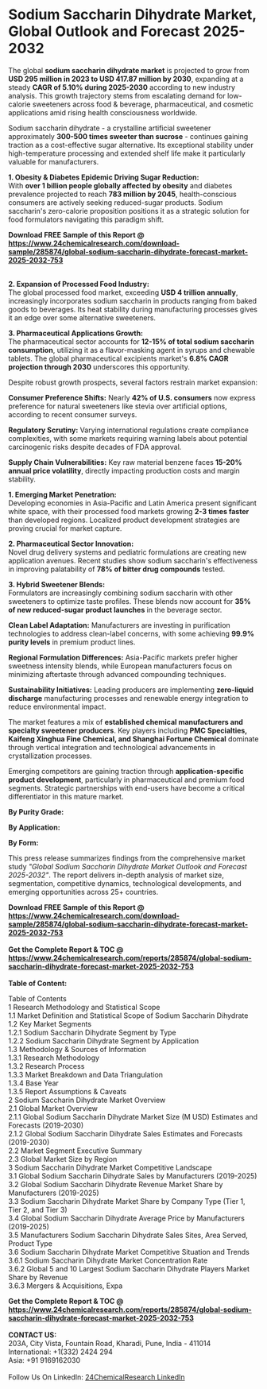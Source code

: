 <h1>Sodium Saccharin Dihydrate Market, Global Outlook and Forecast 2025-2032</h1><p>The global <strong>sodium saccharin dihydrate market</strong> is projected to grow from <strong>USD 295 million in 2023 to USD 417.87 million by 2030</strong>, expanding at a steady <strong>CAGR of 5.10% during 2025-2030</strong> according to new industry analysis. This growth trajectory stems from escalating demand for low-calorie sweeteners across food &amp; beverage, pharmaceutical, and cosmetic applications amid rising health consciousness worldwide.</p><p>Sodium saccharin dihydrate - a crystalline artificial sweetener approximately <strong>300-500 times sweeter than sucrose</strong> - continues gaining traction as a cost-effective sugar alternative. Its exceptional stability under high-temperature processing and extended shelf life make it particularly valuable for manufacturers.</p><p><strong>1. Obesity &amp; Diabetes Epidemic Driving Sugar Reduction:</strong><br>
With <strong>over 1 billion people globally affected by obesity</strong> and diabetes prevalence projected to reach <strong>783 million by 2045</strong>, health-conscious consumers are actively seeking reduced-sugar products. Sodium saccharin's zero-calorie proposition positions it as a strategic solution for food formulators navigating this paradigm shift.</p><div><b>Download FREE Sample of this Report @ 
            <a href="https://www.24chemicalresearch.com/download-sample/285874/global-sodium-saccharin-dihydrate-forecast-market-2025-2032-753">
            https://www.24chemicalresearch.com/download-sample/285874/global-sodium-saccharin-dihydrate-forecast-market-2025-2032-753</a></b></div><br><p><strong>2. Expansion of Processed Food Industry:</strong><br>
The global processed food market, exceeding <strong>USD 4 trillion annually</strong>, increasingly incorporates sodium saccharin in products ranging from baked goods to beverages. Its heat stability during manufacturing processes gives it an edge over some alternative sweeteners.</p><p><strong>3. Pharmaceutical Applications Growth:</strong><br>
The pharmaceutical sector accounts for <strong>12-15% of total sodium saccharin consumption</strong>, utilizing it as a flavor-masking agent in syrups and chewable tablets. The global pharmaceutical excipients market's <strong>6.8% CAGR projection through 2030</strong> underscores this opportunity.</p><p>Despite robust growth prospects, several factors restrain market expansion:</p><p><strong>Consumer Preference Shifts:</strong> Nearly <strong>42% of U.S. consumers</strong> now express preference for natural sweeteners like stevia over artificial options, according to recent consumer surveys.</p><p><strong>Regulatory Scrutiny:</strong> Varying international regulations create compliance complexities, with some markets requiring warning labels about potential carcinogenic risks despite decades of FDA approval.</p><p><strong>Supply Chain Vulnerabilities:</strong> Key raw material benzene faces <strong>15-20% annual price volatility</strong>, directly impacting production costs and margin stability.</p><p><strong>1. Emerging Market Penetration:</strong><br>
Developing economies in Asia-Pacific and Latin America present significant white space, with their processed food markets growing <strong>2-3 times faster</strong> than developed regions. Localized product development strategies are proving crucial for market capture.</p><p><strong>2. Pharmaceutical Sector Innovation:</strong><br>
Novel drug delivery systems and pediatric formulations are creating new application avenues. Recent studies show sodium saccharin's effectiveness in improving palatability of <strong>78% of bitter drug compounds</strong> tested.</p><p><strong>3. Hybrid Sweetener Blends:</strong><br>
Formulators are increasingly combining sodium saccharin with other sweeteners to optimize taste profiles. These blends now account for <strong>35% of new reduced-sugar product launches</strong> in the beverage sector.</p><p><strong>Clean Label Adaptation:</strong> Manufacturers are investing in purification technologies to address clean-label concerns, with some achieving <strong>99.9% purity levels</strong> in premium product lines.</p><p><strong>Regional Formulation Differences:</strong> Asia-Pacific markets prefer higher sweetness intensity blends, while European manufacturers focus on minimizing aftertaste through advanced compounding techniques.</p><p><strong>Sustainability Initiatives:</strong> Leading producers are implementing <strong>zero-liquid discharge</strong> manufacturing processes and renewable energy integration to reduce environmental impact.</p><p>The market features a mix of <strong>established chemical manufacturers and specialty sweetener producers</strong>. Key players including <strong>PMC Specialties, Kaifeng Xinghua Fine Chemical, and Shanghai Fortune Chemical</strong> dominate through vertical integration and technological advancements in crystallization processes.</p><p>Emerging competitors are gaining traction through <strong>application-specific product development</strong>, particularly in pharmaceutical and premium food segments. Strategic partnerships with end-users have become a critical differentiator in this mature market.</p><p><strong>By Purity Grade:</strong></p><p><strong>By Application:</strong></p><p><strong>By Form:</strong></p><p>This press release summarizes findings from the comprehensive market study <em>"Global Sodium Saccharin Dihydrate Market Outlook and Forecast 2025-2032"</em>. The report delivers in-depth analysis of market size, segmentation, competitive dynamics, technological developments, and emerging opportunities across 25+ countries.</p><div><b>Download FREE Sample of this Report @ 
            <a href="https://www.24chemicalresearch.com/download-sample/285874/global-sodium-saccharin-dihydrate-forecast-market-2025-2032-753">
            https://www.24chemicalresearch.com/download-sample/285874/global-sodium-saccharin-dihydrate-forecast-market-2025-2032-753</a></b></div><br><div><b>Get the Complete Report & TOC @ 
            <a href="https://www.24chemicalresearch.com/reports/285874/global-sodium-saccharin-dihydrate-forecast-market-2025-2032-753">
            https://www.24chemicalresearch.com/reports/285874/global-sodium-saccharin-dihydrate-forecast-market-2025-2032-753</a></b></div><br>
            <b>Table of Content:</b><p>Table of Contents<br />
1 Research Methodology and Statistical Scope<br />
1.1 Market Definition and Statistical Scope of Sodium Saccharin Dihydrate<br />
1.2 Key Market Segments<br />
1.2.1 Sodium Saccharin Dihydrate Segment by Type<br />
1.2.2 Sodium Saccharin Dihydrate Segment by Application<br />
1.3 Methodology & Sources of Information<br />
1.3.1 Research Methodology<br />
1.3.2 Research Process<br />
1.3.3 Market Breakdown and Data Triangulation<br />
1.3.4 Base Year<br />
1.3.5 Report Assumptions & Caveats<br />
2 Sodium Saccharin Dihydrate Market Overview<br />
2.1 Global Market Overview<br />
2.1.1 Global Sodium Saccharin Dihydrate Market Size (M USD) Estimates and Forecasts (2019-2030)<br />
2.1.2 Global Sodium Saccharin Dihydrate Sales Estimates and Forecasts (2019-2030)<br />
2.2 Market Segment Executive Summary<br />
2.3 Global Market Size by Region<br />
3 Sodium Saccharin Dihydrate Market Competitive Landscape<br />
3.1 Global Sodium Saccharin Dihydrate Sales by Manufacturers (2019-2025)<br />
3.2 Global Sodium Saccharin Dihydrate Revenue Market Share by Manufacturers (2019-2025)<br />
3.3 Sodium Saccharin Dihydrate Market Share by Company Type (Tier 1, Tier 2, and Tier 3)<br />
3.4 Global Sodium Saccharin Dihydrate Average Price by Manufacturers (2019-2025)<br />
3.5 Manufacturers Sodium Saccharin Dihydrate Sales Sites, Area Served, Product Type<br />
3.6 Sodium Saccharin Dihydrate Market Competitive Situation and Trends<br />
3.6.1 Sodium Saccharin Dihydrate Market Concentration Rate<br />
3.6.2 Global 5 and 10 Largest Sodium Saccharin Dihydrate Players Market Share by Revenue<br />
3.6.3 Mergers & Acquisitions, Expa</p><div><b>Get the Complete Report & TOC @ 
            <a href="https://www.24chemicalresearch.com/reports/285874/global-sodium-saccharin-dihydrate-forecast-market-2025-2032-753">
            https://www.24chemicalresearch.com/reports/285874/global-sodium-saccharin-dihydrate-forecast-market-2025-2032-753</a></b></div><br><b>CONTACT US:</b><br>
            203A, City Vista, Fountain Road, Kharadi, Pune, India - 411014<br>
            International: +1(332) 2424 294<br>
            Asia: +91 9169162030 <br><br>
            Follow Us On LinkedIn: <a href="https://www.linkedin.com/company/24chemicalresearch/">24ChemicalResearch LinkedIn</a>